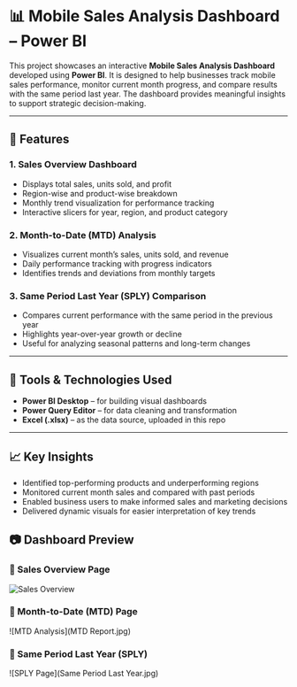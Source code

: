 # 📊 Mobile Sales Analysis Dashboard – Power BI

This project showcases an interactive **Mobile Sales Analysis Dashboard** developed using **Power BI**. It is designed to help businesses track mobile sales performance, monitor current month progress, and compare results with the same period last year. The dashboard provides meaningful insights to support strategic decision-making.

---

## 🚀 Features

### 1. **Sales Overview Dashboard**
- Displays total sales, units sold, and profit
- Region-wise and product-wise breakdown
- Monthly trend visualization for performance tracking
- Interactive slicers for year, region, and product category

### 2. **Month-to-Date (MTD) Analysis**
- Visualizes current month’s sales, units sold, and revenue
- Daily performance tracking with progress indicators
- Identifies trends and deviations from monthly targets

### 3. **Same Period Last Year (SPLY) Comparison**
- Compares current performance with the same period in the previous year
- Highlights year-over-year growth or decline
- Useful for analyzing seasonal patterns and long-term changes

---

## 🧰 Tools & Technologies Used

- **Power BI Desktop** – for building visual dashboards  
- **Power Query Editor** – for data cleaning and transformation  
- **Excel (.xlsx)** – as the data source, uploaded in this repo  

---

## 📈 Key Insights

- Identified top-performing products and underperforming regions  
- Monitored current month sales and compared with past periods  
- Enabled business users to make informed sales and marketing decisions  
- Delivered dynamic visuals for easier interpretation of key trends

## 📷 Dashboard Preview

### 🔹 Sales Overview Page
![Sales Overview](Dashboardpreview.jpg)

### 🔹 Month-to-Date (MTD) Page
![MTD Analysis](MTD Report.jpg)

### 🔹 Same Period Last Year (SPLY)
![SPLY Page](Same Period Last Year.jpg)
